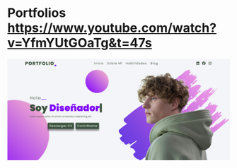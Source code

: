 # Portfolios https://www.youtube.com/watch?v=YfmYUtGOaTg&t=47s
<p align="center">
  <img src="preview.png" alt="preview del proyecto"  width="1600">
</p>